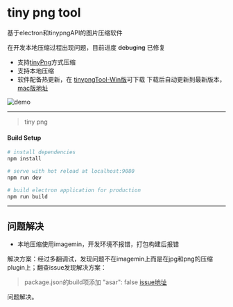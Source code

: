# tiny png tool

基于electron和tinypngAPI的图片压缩软件

在开发本地压缩过程出现问题，目前进度 ~~debuging~~  已修复




- 支持[tinyPng](https://tinypng.com/)方式压缩
- 支持本地压缩
- 软件配备热更新，在 [tinypngTool-Win版](http://www.gdutzuo.top/electron/tinypngTool/tinypngTool%20Setup%201.0.0.exe)可下载 下载后自动更新到最新版本，[mac版地址](http://www.gdutzuo.top/electron/tinypngTool/tinypngTool%20Setup%201.0.0.exe)



![demo](https://github.com/qqw78901/tiny/raw/master/demo.gif)


---

> tiny png

#### Build Setup

``` bash
# install dependencies
npm install

# serve with hot reload at localhost:9080
npm run dev

# build electron application for production
npm run build


```

---

## 问题解决

- 本地压缩使用imagemin，开发环境不报错，打包构建后报错

解决方案：经过多翻调试，发现问题不在imagemin上而是在jpg和png的压缩plugin上；翻查issue发现解决方案：

> package.json的build项添加 "asar": false 
[issue地址](https://github.com/imagemin/imagemin-mozjpeg/issues/39)

问题解决。